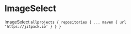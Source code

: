# ImageSelect
ImageSelect
`allprojects {
		repositories {
			...
			maven { url 'https://jitpack.io' }
		}
	}`
